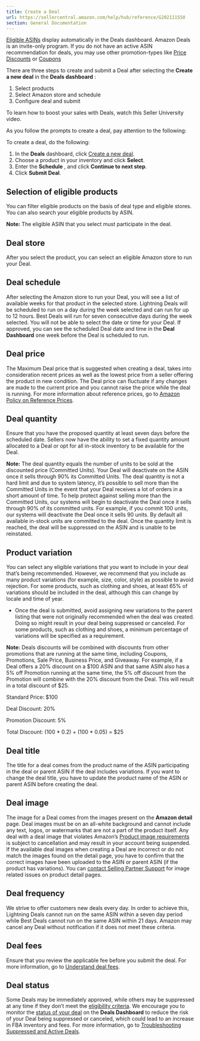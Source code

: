 ```yaml
---
title: Create a Deal
url: https://sellercentral.amazon.com/help/hub/reference/G202111550
section: General Documentation
---
```


[Eligible ASINs](/gp/help/G202111490) display automatically in the Deals
dashboard. Amazon Deals is an invite-only program. If you do not have an
active ASIN recommendation for deals, you may use other promotion-types like
[Price Discounts](/gp/help/G7F8CQ4EJ5YA4272) or
[Coupons](/gp/help/G3QLEV6W2QK84C57)

There are three steps to create and submit a Deal after selecting the **Create
a new deal** in the **Deals dashboard** :  

  1. Select products
  2. Select Amazon store and schedule
  3. Configure deal and submit

To learn how to boost your sales with Deals, watch this Seller University
video.

As you follow the prompts to create a deal, pay attention to the following:

To create a deal, do the following:

  

  1. In the **Deals** dashboard, click [Create a new deal](/merchandising-new/create). 
  2. Choose a product in your inventory and click **Select**. 
  3. Enter the **Schedule** , and click **Continue to next step**. 
  4. Click **Submit Deal**.

## Selection of eligible products

You can filter eligible products on the basis of deal type and eligible
stores. You can also search your eligible products by ASIN.

**Note:** The eligible ASIN that you select must participate in the deal.

## Deal store

After you select the product, you can select an eligible Amazon store to run
your Deal.

## Deal schedule

After selecting the Amazon store to run your Deal, you will see a list of
available weeks for that product in the selected store. Lightning Deals will
be scheduled to run on a day during the week selected and can run for up to 12
hours. Best Deals will run for seven consecutive days during the week
selected. You will not be able to select the date or time for your Deal. If
approved, you can see the scheduled Deal date and time in the **Deal
Dashboard** one week before the Deal is scheduled to run.

## Deal price

The Maximum Deal price that is suggested when creating a deal, takes into
consideration recent prices as well as the lowest price from a seller offering
the product in new condition. The Deal price can fluctuate if any changes are
made to the current price and you cannot raise the price while the deal is
running. For more information about reference prices, go to [Amazon Policy on
Reference Prices](/help/hub/reference/G202170370).

## Deal quantity

Ensure that you have the proposed quantity at least seven days before the
scheduled date. Sellers now have the ability to set a fixed quantity amount
allocated to a Deal or opt for all in-stock inventory to be available for the
Deal.

**Note:** The deal quantity equals the number of units to be sold at the
discounted price (Committed Units). Your Deal will deactivate on the ASIN once
it sells through 90% its Committed Units. The deal quantity is not a hard
limit and due to system latency, it’s possible to sell more than the Committed
Units in the event that your Deal receives a lot of orders in a short amount
of time. To help protect against selling more than the Committed Units, our
systems will begin to deactivate the Deal once it sells through 90% of its
committed units. For example, if you commit 100 units, our systems will
deactivate the Deal once it sells 90 units. By default all available in-stock
units are committed to the deal. Once the quantity limit is reached, the deal
will be suppressed on the ASIN and is unable to be reinstated.

## Product variation

You can select any eligible variations that you want to include in your deal
that’s being recommended. However, we recommend that you include as many
product variations (for example, size, color, style) as possible to avoid
rejection. For some products, such as clothing and shoes, at least 65% of
variations should be included in the deal, although this can change by locale
and time of year.

  * Once the deal is submitted, avoid assigning new variations to the parent listing that were not originally recommended when the deal was created. Doing so might result in your deal being suppressed or canceled. For some products, such as clothing and shoes, a minimum percentage of variations will be specified as a requirement.

**Note:** Deals discounts will be combined with discounts from other
promotions that are running at the same time, including Coupons, Promotions,
Sale Price, Business Price, and Giveaway. For example, if a Deal offers a 20%
discount on a $100 ASIN and that same ASIN also has a 5% off Promotion running
at the same time, the 5% off discount from the Promotion will combine with the
20% discount from the Deal. This will result in a total discount of $25.

Standard Price: $100

Deal Discount: 20%

Promotion Discount: 5%

Total Discount: (100 * 0.2) + (100 * 0.05) = $25

## Deal title

The title for a deal comes from the product name of the ASIN participating in
the deal or parent ASIN if the deal includes variations. If you want to change
the deal title, you have to update the product name of the ASIN or parent ASIN
before creating the deal.

## Deal image

The image for a Deal comes from the images present on the **Amazon detail**
page. Deal images must be on an all-white background and cannot include any
text, logos, or watermarks that are not a part of the product itself. Any deal
with a deal image that violates Amazon’s [Product image
requirements](/gp/help/1881) is subject to cancellation and may result in your
account being suspended. If the available deal images when creating a Deal are
incorrect or do not match the images found on the detail page, you have to
confirm that the correct images have been uploaded to the ASIN or parent ASIN
(if the product has variations). You can [contact Selling Partner
Support](/cu/contact-us) for image related issues on product detail pages.

## Deal frequency

We strive to offer customers new deals every day. In order to achieve this,
Lightning Deals cannot run on the same ASIN within a seven day period while
Best Deals cannot run on the same ASIN within 21 days. Amazon may cancel any
Deal without notification if it does not meet these criteria.

## Deal fees

Ensure that you review the applicable fee before you submit the deal. For more
information, go to [Understand deal fees](/gp/help/202111590).

## Deal status

Some Deals may be immediately approved, while others may be suppressed at any
time if they don’t meet the [eligibility criteria](/gp/help/202111490). We
encourage you to monitor the [status of your deal](/gp/help/202111570) on the
**Deals Dashboard** to reduce the risk of your Deal being suppressed or
canceled, which could lead to an increase in FBA inventory and fees. For more
information, go to [Troubleshooting Suppressed and Active
Deals](/gp/help/GKN9A84DGTYWYHWY).

